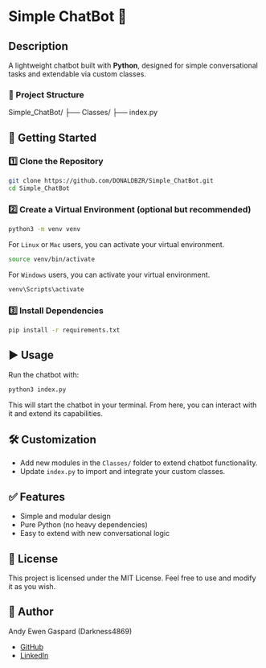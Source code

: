 # Simple ChatBot 🤖
## Description
A lightweight chatbot built with **Python**, designed for simple conversational tasks and extendable via custom classes.
### 📂 Project Structure
Simple_ChatBot/
├── Classes/
├── index.py
## 🚀 Getting Started
### 1️⃣ Clone the Repository
```bash
git clone https://github.com/DONALDBZR/Simple_ChatBot.git
cd Simple_ChatBot
```
### 2️⃣ Create a Virtual Environment (optional but recommended)
```bash
python3 -m venv venv
```
For `Linux` or `Mac` users, you can activate your virtual environment.
```bash
source venv/bin/activate
```
For `Windows` users, you can activate your virtual environment.
```bash
venv\Scripts\activate
```
### 3️⃣ Install Dependencies
```bash
pip install -r requirements.txt
```
## ▶️ Usage
Run the chatbot with:
```bash
python3 index.py
```
This will start the chatbot in your terminal. From here, you can interact with it and extend its capabilities.
## 🛠️ Customization
- Add new modules in the `Classes/` folder to extend chatbot functionality.
- Update `index.py` to import and integrate your custom classes.
## ✅ Features
- Simple and modular design
- Pure Python (no heavy dependencies)
- Easy to extend with new conversational logic
## 📜 License
This project is licensed under the MIT License.
Feel free to use and modify it as you wish.
## 👤 Author
Andy Ewen Gaspard (Darkness4869)
- [GitHub](https://github.com/DONALDBZR)
- [LinkedIn](https://www.linkedin.com/in/andy-gaspard/)
